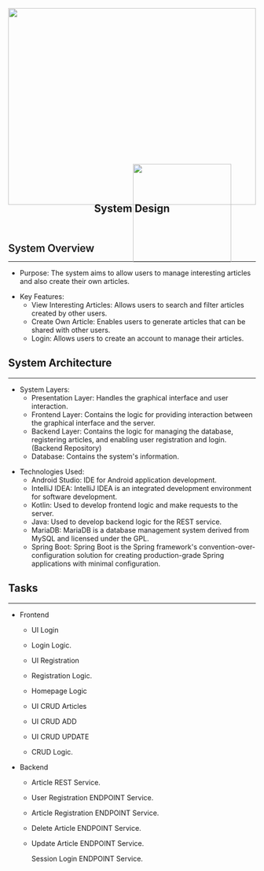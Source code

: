</head>

<body>
	<article id="4a674d65-78e1-41d7-9177-43d19b098d20" class="page sans">
		<header><img src="https://www.notion.so/images/page-cover/gradients_8.png" style="object-position:center 70%;display: block;
	object-fit: cover;
	width: 100%;
	max-height: 30vh;
	height: 10vh;" />
			<div style="font-size: 3rem;
	margin-bottom: 1rem;
	margin-top: -0.72em;
	margin-left: 0.07em;
">
				<img class="icon" src="https://www.notion.so/icons/phone_gray.svg" style="position: absolute; width: 200px; transform: translateY(-3rem);" />
			</div>
			<h1 class="page-title">System Design</h1>
			<p class="page-description"></p>
		</header>
		<div class="page-body">
			<p id="e5e16371-d5dd-495a-81cb-be55050c5c20" class="">
			</p>
			<h1 style="letter-spacing: -0.01em;
line-height: 1.2;
font-weight: 600;
margin-bottom: 0;" id="4449147b-d2e2-487d-ba82-c9cf27c7849d" class="">System Overview</h1>
			<hr id="c4ee16d3-5e0d-4b06-99da-262e0049ec7a" />
			<ul id="7848de79-16f2-4f9b-9d8b-555b9195e46f" class="bulleted-list">
				<li style="list-style-type:disc">Purpose: The system aims to allow users to manage interesting articles and also create their own articles.</li>
			</ul>
			<ul id="c618830f-4ef1-42a6-af64-5dc243dde2b8" class="bulleted-list">
				<li style="list-style-type:disc">Key Features:<ul
						id="eba8d110-a4e9-4acf-8e24-339d1f3e3a57" class="bulleted-list">
						<li style="list-style-type:circle">View Interesting Articles: Allows users to search and filter articles created by other users.</li>
					</ul>
					<ul id="e30d44d2-6835-40d4-90f1-66cb0c49c947" class="bulleted-list">
						<li style="list-style-type:circle">Create Own Article: Enables users to generate articles that can be shared with other users.</li>
					</ul>
					<ul id="0e7818a3-35cd-4e4f-8c01-77ab7e314c0d" class="bulleted-list">
						<li style="list-style-type:circle">Login: Allows users to create an account to manage their articles.</li>
					</ul>
				</li>
			</ul>
			<h1 id="945149a2-3f29-4d48-9f71-096d8cb1517e" class="">System Architecture</h1>
			<hr id="a3cb18ce-04a2-43e6-94c0-f8e9e43bc797" />
			<ul id="588a75bc-36ec-4e75-9321-3c5e772bec67" class="bulleted-list">
				<li style="list-style-type:disc">System Layers:<ul id="285138db-d325-495f-824b-5e384bb7553f"
						class="bulleted-list">
						<li style="list-style-type:circle">Presentation Layer: Handles the graphical interface and user interaction.</li>
					</ul>
					<ul id="fbfa2c24-d214-45bb-a1a1-4160c9ce720c" class="bulleted-list">
						<li style="list-style-type:circle">Frontend Layer: Contains the logic for providing interaction between the graphical interface and the server.</li>
					</ul>
					<ul id="1fb212d4-c5be-4afc-b54d-e7560488a372" class="bulleted-list">
						<li style="list-style-type:circle">Backend Layer: Contains the logic for managing the database, registering articles, and enabling user registration and login. (Backend Repository)</li>	
					</ul>
					<ul id="982d6be2-4422-4d03-addf-ba14a211de15" class="bulleted-list">
						<li style="list-style-type:circle">Database: Contains the system's information.</li>
					</ul>
				</li>
			</ul>
			<ul id="0fd95453-cd50-4914-89b0-31a01359477f" class="bulleted-list">
				<li style="list-style-type:disc">Technologies Used:<ul id="8527a190-e4f5-4e4c-8cb2-b6f8b5722f95"
						class="bulleted-list">
						<li style="list-style-type:circle">Android Studio: IDE for Android application development.</li>
					</ul>
					<ul id="c85c67ed-bb11-452f-b56e-07d41f7a67c1" class="bulleted-list">
						<li style="list-style-type:circle">IntelliJ IDEA: IntelliJ IDEA is an integrated development environment for software development.</li>
					</ul>
					<ul id="83d427cc-1c43-482c-a1b5-637f39744a69" class="bulleted-list">
						<li style="list-style-type:circle">Kotlin: Used to develop frontend logic and make requests to the server.</li>
					</ul>
					<ul id="9b1919c7-2cd9-49e6-b257-fc13363e3690" class="bulleted-list">
						<li style="list-style-type:circle">Java: Used to develop backend logic for the REST service.</li>
					</ul>
					<ul id="63a72abf-eaed-4323-9bd4-8f6e171a44ad" class="bulleted-list">
						<li style="list-style-type:circle">MariaDB: MariaDB is a database management system derived from MySQL and licensed under the GPL.</li>
					</ul>
					<ul id="f27bd4d2-4230-4d61-909a-57baa5a427ac" class="bulleted-list">
						<li style="list-style-type:circle">Spring Boot: Spring Boot is the Spring framework's convention-over-configuration solution for creating production-grade Spring applications with minimal configuration.</li>
					</ul>
				</li>
			</ul>
			<h1 id="6ff103a3-afba-4f78-a6c3-1b29f29d0131" class="">Tasks</h1>
			<hr id="8aeb8c33-235f-45b5-b248-ca19a7204e44" />
			<ul id="5b577901-ff18-44ef-9cf7-12b400302250" class="to-do-list">
				<li>
					<div class="checkbox checkbox-off"></div> <span class="to-do-children-unchecked">Frontend</span>
					<div class="indented">
						<ul id="8aead13d-8674-46a0-98de-53ee8175858f" class="to-do-list">
							<li>
								<div class="checkbox checkbox-on"></div> <span class="to-do-children-checked">UI Login</span>
								<div class="indented"></div>
							</li>
						</ul>
						<ul id="1787a719-6443-49d6-820b-1c56c83f600b" class="to-do-list">
							<li>
								<div class="checkbox checkbox-on"></div> <span class="to-do-children-checked">Login Logic.</span>
								<div class="indented"></div>
							</li>
						</ul>
						<ul id="a96100c5-b3aa-4946-8b0a-df6ba14cbb18" class="to-do-list">
							<li>
								<div class="checkbox checkbox-on"></div> <span class="to-do-children-checked">UI Registration</span>
								<div class="indented"></div>
							</li>
						</ul>
						<ul id="0ff8a584-efaa-4821-8c13-6b4820947c63" class="to-do-list">
							<li>
								<div class="checkbox checkbox-on"></div> <span class="to-do-children-checked">Registration Logic.</span>
								<div class="indented"></div>
							</li>
						</ul>
						<ul id="e65f9608-d44d-488c-b587-4d1c76ada8fd" class="to-do-list">
							<li>
								<div class="checkbox checkbox-off"></div> <span class="to-do-children-unchecked">Homepage Logic</span>
								<div class="indented"></div>
							</li>
						</ul>
						<ul id="5e06e4cd-71ab-49aa-966f-6a88a6eaf59b" class="to-do-list">
							<li>
								<div class="checkbox checkbox-off"></div> <span class="to-do-children-unchecked">UI CRUD Articles</span>
								<div class="indented"></div>
							</li>
						</ul>
						<ul id="d76b1f63-52b5-4675-bd0a-62b6077dff5f" class="to-do-list">
							<li>
								<div class="checkbox checkbox-off"></div> <span class="to-do-children-unchecked">UI CRUD ADD</span>
								<div class="indented"></div>
							</li>
						</ul>
						<ul id="cbdd62d4-6ce2-4fcd-8fdb-2db53461540e" class="to-do-list">
							<li>
								<div class="checkbox checkbox-off"></div> <span class="to-do-children-unchecked">UI CRUD UPDATE</span>
								<div class="indented"></div>
							</li>
						</ul>
						<ul id="05491ecd-7fe1-4f87-81d8-e1b60e06b6e3" class="to-do-list">
							<li>
								<div class="checkbox checkbox-off"></div> <span class="to-do-children-unchecked">CRUD Logic.</span>
								<div class="indented"></div>
							</li>
						</ul>
					</div>
				</li>
			</ul>
			<ul id="67a1eb73-fa63-4f82-9158-a27912d50b21" class="to-do-list">
				<li>
					<div class="checkbox checkbox-off"></div> <span class="to-do-children-unchecked">Backend</span>
					<div class="indented">
						<ul id="a7496687-c1ed-480e-b182-8515a199a895" class="to-do-list">
							<li>
								<div class="checkbox checkbox-on"></div> <span class="to-do-children-checked">Article REST Service.</span>
								<div class="indented"></div>
							</li>
						</ul>
						<ul id="b32dae09-804f-416d-adb4-7587d8ec5eeb" class="to-do-list">
							<li>
								<div class="checkbox checkbox-on"></div> <span class="to-do-children-checked">User Registration ENDPOINT Service.</span>
								<div class="indented"></div>
							</li>
						</ul>
						<ul id="47aae22b-2e2e-4a8c-b6c2-e3278ae96707" class="to-do-list">
							<li>
								<div class="checkbox checkbox-on"></div> <span class="to-do-children-checked">Article Registration ENDPOINT Service.</span>
								<div class="indented"></div>
							</li>
						</ul>
						<ul id="f16b57b1-997b-44cd-a3ff-c8c6b1a1549f" class="to-do-list">
							<li>
								<div class="checkbox checkbox-off"></div> <span
									class="to-do-children-unchecked">Delete Article ENDPOINT Service.</span>
								<div class="indented"></div>
							</li>
						</ul>
						<ul id="b6db98df-9087-4c3b-af3b-6ef01b49a55d" class="to-do-list">
							<li>
								<div class="checkbox checkbox-off"></div> <span
									class="to-do-children-unchecked">Update Article ENDPOINT Service.</span>
								<div class="indented"></div>
							</li>
						</ul>
						<ul id="2fa629ce-0dde-42b5-893d-1db5f1053b31" class="to-do-list">
								<div class="checkbox checkbox-on"></div> <span class="to-do-children-checked">Session Login ENDPOINT Service.</span>
								<div class="indented"></div>
							</li>
						</ul>
					</div>
				</li>
			</ul>
		</div>
	</article>
</body>

</html>

